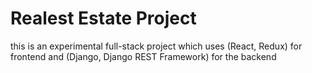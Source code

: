 # Realest Estate Project

this is an experimental full-stack project which uses (React, Redux) for frontend and (Django, Django REST Framework) for the backend
